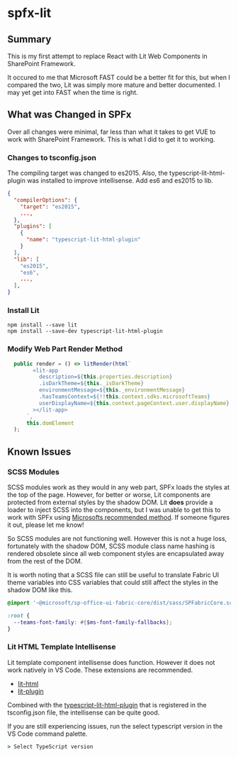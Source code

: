 # spfx-lit

## Summary

This is my first attempt to replace React with Lit Web Components in SharePoint Framework. 

It occured to me that Microsoft FAST could be a better fit for this, but when I compared the two, Lit was simply more mature and better documented. I may yet get into FAST when the time is right. 

## What was Changed in SPFx
Over all changes were minimal, far less than what it takes to get VUE to work with SharePoint Framework. This is what I did to get it to working.

### Changes to tsconfig.json 
The compiling target was changed to es2015. Also, the typescript-lit-html-plugin was installed to improve intellisense. Add es6 and es2015 to lib.

```JSON
{  
  "compilerOptions": {
    "target": "es2015",
    ...,
  },
  "plugins": [
    {
      "name": "typescript-lit-html-plugin"
    }
  ],
  "lib": [
    "es2015",
    "es6",
    ...,
  ],
}
```

### Install Lit
```CMD
npm install --save lit
npm install --save-dev typescript-lit-html-plugin
```

### Modify Web Part Render Method

```TypeScript
  public render = () => litRender(html`
        <lit-app 
          description=${this.properties.description}
          .isDarkTheme=${this._isDarkTheme}
          environmentMessage=${this._environmentMessage}
          .hasTeamsContext=${!!this.context.sdks.microsoftTeams}
          userDisplayName=${this.context.pageContext.user.displayName}
        ></lit-app>
      `, 
      this.domElement
  );
```

## Known Issues

### SCSS Modules

SCSS modules work as they would in any web part, SPFx loads the styles at the top of the page. However, for better or worse, Lit components are protected from external styles by the shadow DOM. Lit **does** provide a loader to inject SCSS into the components, but I was unable to get this to work with SPFx using [Microsofts recommended method](https://learn.microsoft.com/en-us/sharepoint/dev/spfx/toolchain/extending-webpack-in-build-pipeline). If someone figures it out, please let me know!

So SCSS modules are not functioning well. However this is not a huge loss, fortunately with the shadow DOM, SCSS module class name hashing is rendered obsolete since all web component styles are encapsulated away from the rest of the DOM. 

It is worth noting that a SCSS file can still be useful to translate Fabric UI theme variables into CSS variables that could still affect the styles in the shadow DOM like this.
```scss
@import '~@microsoft/sp-office-ui-fabric-core/dist/sass/SPFabricCore.scss';

:root {
  --teams-font-family: #{$ms-font-family-fallbacks};
}
```

### Lit HTML Template Intellisense
Lit template component intellisense does function. However it does not work natively in VS Code. These extensions are recommended.

* [lit-html](https://marketplace.visualstudio.com/items?itemName=bierner.lit-html#:~:text=Works%2520with%2520literal%2520html%2520strings%2520that%2520contain%2520placeholders.,you%2520use%2520VS%2520Code%2527s%2520built-in%2520version%2520of%2520TypeScript.)
* [lit-plugin](https://marketplace.visualstudio.com/items?itemName=runem.lit-plugin)

Combined with the [typescript-lit-html-plugin](https://www.npmjs.com/package/typescript-lit-html-plugin) that is registered in the tsconfig.json file, the intellisense can be quite good. 

If you are still experiencing issues, run the select typescript version in the VS Code command palette.

```cmd
> Select TypeScript version
```
